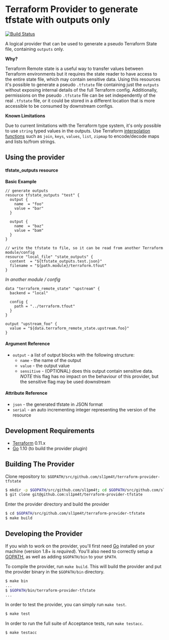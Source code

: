 Terraform Provider to generate tfstate with outputs only
==================

[![Build Status](https://travis-ci.org/sl1pm4t/terraform-provider-tfstate.svg?branch=master)](https://travis-ci.org/sl1pm4t/terraform-provider-tfstate)

A logical provider that can be used to generate a pseudo Terraform State file, containing `outputs` only.

**Why?**

Terraform Remote state is a useful way to transfer values between Terraform environments but it requires the state reader to have access to the entire state file, which may contain sensitive data.
Using this resources it's possible to generate a pseudo `.tfstate` file containing just the `outputs` without exposing internal details of the full Terraform config.
Additionally, permissions on the pseudo `.tfstate` file can be set independently of the real `.tfstate` file, or it could be stored in a different location that is more accessible to be consumed by downstream configs.

**Known Limitations**

Due to current limitations with the Terraform type system, it's only possible to use `string` typed values in the outputs.
Use Terraform [interpolation functions](https://www.terraform.io/docs/configuration/interpolation.html) such as `join`, `keys`, `values`, `list`, `zipmap` to encode/decode maps and lists to/from strings.

Using the provider
----------------------

#### tfstate_outputs resource

**Basic Example**

```hcl
// generate outputs 
resource tfstate_outputs "test" {
  output {
    name  = "foo"
    value = "bar"
  }

  output {
    name  = "baz"
    value = "bam"
  }
}

// write the tfstate to file, so it can be read from another Terraform module/config
resource "local_file" "state_outputs" {
  content  = "${tfstate_outputs.test.json}"
  filename = "${path.module}/terraform.tfout"
}
```

*In another module / config*

```hcl
data "terraform_remote_state" "upstream" {
  backend = "local"

  config {
    path = "../terraform.tfout"
  }
}

output "upstream_foo" {
  value = "${data.terraform_remote_state.upstream.foo}"
}
```

#### Argument Reference

* `output` - a list of output blocks with the following structure:
  * `name` - the name of the output
  * `value` - the output value
  * `sensitive` - (OPTIONAL) does this output contain sensitive data. *NOTE* this flag has no impact on the behaviour of this provider, but the sensitive flag may be used downstream

#### Attribute Reference

* `json` - the generated tfstate in JSON format
* `serial` - an auto incrementing integer representing the version of the resource

Development Requirements
----------------------------

-	[Terraform](https://www.terraform.io/downloads.html) 0.11.x
-	[Go](https://golang.org/doc/install) 1.10 (to build the provider plugin)

Building The Provider
-------------------------

Clone repository to: `$GOPATH/src/github.com/sl1pm4t/terraform-provider-tfstate`

```sh
$ mkdir -p $GOPATH/src/github.com/sl1pm4t; cd $GOPATH/src/github.com/sl1pm4t
$ git clone git@github.com:sl1pm4t/terraform-provider-tfstate
```
 
Enter the provider directory and build the provider

```sh
$ cd $GOPATH/src/github.com/sl1pm4t/terraform-provider-tfstate
$ make build
```




Developing the Provider
---------------------------

If you wish to work on the provider, you'll first need [Go](http://www.golang.org) installed on your machine (version 1.8+ is *required*). You'll also need to correctly setup a [GOPATH](http://golang.org/doc/code.html#GOPATH), as well as adding `$GOPATH/bin` to your `$PATH`.

To compile the provider, run `make build`. This will build the provider and put the provider binary in the `$GOPATH/bin` directory.

```sh
$ make bin
...
$ $GOPATH/bin/terraform-provider-tfstate
...
```

In order to test the provider, you can simply run `make test`.

```sh
$ make test
```

In order to run the full suite of Acceptance tests, run `make testacc`.


```sh
$ make testacc
```
